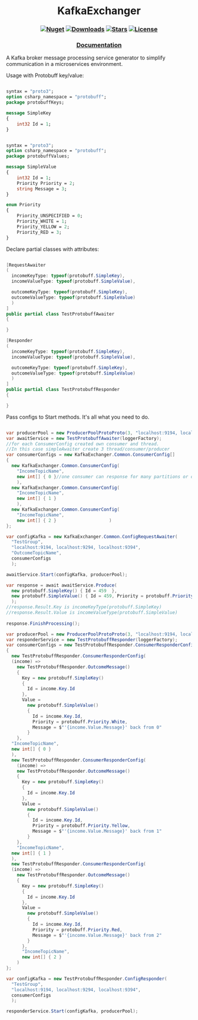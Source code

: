 <h1 align="center">
  <a>KafkaExchanger</a>
</h1>

<h3 align="center">

  [![Nuget](https://img.shields.io/nuget/v/KafkaExchanger?logo=KafkaExchanger)](https://www.nuget.org/packages/KafkaExchanger/)
  [![Downloads](https://img.shields.io/nuget/dt/KafkaExchanger.svg)](https://www.nuget.org/packages/KafkaExchanger/)
  [![Stars](https://img.shields.io/github/stars/SoftStoneDevelop/KafkaExchanger?color=brightgreen)](https://github.com/SoftStoneDevelop/KafkaExchanger/stargazers)
  [![License](https://img.shields.io/badge/license-MIT-blue.svg)](LICENSE)

</h3>

<h3 align="center">
  <a href="https://github.com/SoftStoneDevelop/KafkaExchanger/tree/main/Documentation/Readme.md">Documentation</a>
</h3>

A Kafka broker message processing service generator to simplify communication in a microservices environment.

Usage with Protobuff key/value:

```proto

syntax = "proto3";
option csharp_namespace = "protobuff";
package protobuffKeys;

message SimpleKey
{
    int32 Id = 1;
}

```

```proto

syntax = "proto3";
option csharp_namespace = "protobuff";
package protobuffValues;

message SimpleValue
{
    int32 Id = 1;
    Priority Priority = 2;
    string Message = 3;
}

enum Priority
{
    Priority_UNSPECIFIED = 0;
    Priority_WHITE = 1;
    Priority_YELLOW = 2;
    Priority_RED = 3;
}

```
Declare partial classes with attributes:
```C#

[RequestAwaiter
(
  incomeKeyType: typeof(protobuff.SimpleKey),
  incomeValueType: typeof(protobuff.SimpleValue),

  outcomeKeyType: typeof(protobuff.SimpleKey),
  outcomeValueType: typeof(protobuff.SimpleValue)
  )
]
public partial class TestProtobuffAwaiter
{

}

[Responder
(
  incomeKeyType: typeof(protobuff.SimpleKey),
  incomeValueType: typeof(protobuff.SimpleValue),

  outcomeKeyType: typeof(protobuff.SimpleKey),
  outcomeValueType: typeof(protobuff.SimpleValue)
  )
]
public partial class TestProtobuffResponder
{

}

```

Pass configs to Start methods. It's all what you need to do.
```C#

var producerPool = new ProducerPoolProtoProto(3, "localhost:9194, localhost:9294, localhost:9394");
var awaitService = new TestProtobuffAwaiter(loggerFactory);
//for each ConsumerConfig created own consumer and thread.
//In this case simpleAwaiter create 3 thread/consumer/producer
var consumerConfigs = new KafkaExchanger.Common.ConsumerConfig[]
{
  new KafkaExchanger.Common.ConsumerConfig(
    "IncomeTopicName",
    new int[] { 0 }//one consumer can response for many partitions or one partition in this case
    ),
  new KafkaExchanger.Common.ConsumerConfig(
    "IncomeTopicName",
    new int[] { 1 }
    ),
  new KafkaExchanger.Common.ConsumerConfig(
    "IncomeTopicName",
    new int[] { 2 }                    )
};

var configKafka = new KafkaExchanger.Common.ConfigRequestAwaiter(
  "TestGroup",
  "localhost:9194, localhost:9294, localhost:9394",
  "OutcomeTopicName",
  consumerConfigs
  );

awaitService.Start(configKafka, producerPool);

var response = await awaitService.Produce(
  new protobuff.SimpleKey() { Id = 459  },
  new protobuff.SimpleValue() { Id = 459, Priority = protobuff.Priority.Unspecified, Message = "Hello world!" }
  );
//response.Result.Key is incomeKeyType(protobuff.SimpleKey)
//response.Result.Value is incomeValueType(protobuff.SimpleValue)
            
response.FinishProcessing();
```

```C#
var producerPool = new ProducerPoolProtoProto(3, "localhost:9194, localhost:9294, localhost:9394");
var responderService = new TestProtobuffResponder(loggerFactory);
var consumerConfigs = new TestProtobuffResponder.ConsumerResponderConfig[]
{
  new TestProtobuffResponder.ConsumerResponderConfig(
  (income) =>
    new TestProtobuffResponder.OutcomeMessage()
    {
      Key = new protobuff.SimpleKey()
      {
        Id = income.Key.Id
      },
      Value =
        new protobuff.SimpleValue()
        {
          Id = income.Key.Id,
          Priority = protobuff.Priority.White,
          Message = $"'{income.Value.Message}' back from 0"
        }
    },
  "IncomeTopicName",
  new int[] { 0 }
  ),
  new TestProtobuffResponder.ConsumerResponderConfig(
    (income) =>
    new TestProtobuffResponder.OutcomeMessage()
    {
      Key = new protobuff.SimpleKey()
      {
        Id = income.Key.Id
      },
      Value =
        new protobuff.SimpleValue()
        {
          Id = income.Key.Id,
          Priority = protobuff.Priority.Yellow,
          Message = $"'{income.Value.Message}' back from 1"
        }
    },
    "IncomeTopicName",
  new int[] { 1 }
  ),
  new TestProtobuffResponder.ConsumerResponderConfig(
  (income) => 
    new TestProtobuffResponder.OutcomeMessage()
    { 
      Key = new protobuff.SimpleKey() 
      { 
        Id = income.Key.Id 
      }, 
      Value = 
        new protobuff.SimpleValue() 
        { 
          Id = income.Key.Id, 
          Priority = protobuff.Priority.Red, 
          Message = $"'{income.Value.Message}' back from 2" 
        }
      },
      "IncomeTopicName",
      new int[] { 2 }
    )
};

var configKafka = new TestProtobuffResponder.ConfigResponder(
  "TestGroup",
  "localhost:9194, localhost:9294, localhost:9394",
  consumerConfigs
  );

responderService.Start(configKafka, producerPool);
```

